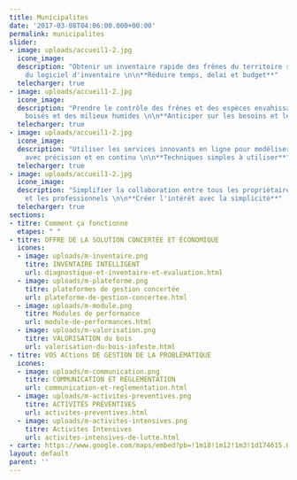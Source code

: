```yaml
---
title: Municipalites
date: '2017-03-08T04:06:00.000+00:00'
permalink: municipalites
slider:
- image: uploads/accueil1-2.jpg
  icone_image: 
  description: "Obtenir un inventaire rapide des frênes du territoire sans acquisition
    du logiciel d'inventaire \n\n**Réduire temps, delai et budget**"
  telecharger: true
- image: uploads/accueil1-2.jpg
  icone_image: 
  description: "Prendre le contrôle des frênes et des espèces envahissantes dans les
    boisés et des milieux humides \n\n**Anticiper sur les besoins et les solutions**"
  telecharger: true
- image: uploads/accueil1-2.jpg
  icone_image: 
  description: "Utiliser les services innovants en ligne pour modéliser le dépistage
    avec précision et en continu \n\n**Techniques simples à utiliser**"
  telecharger: true
- image: uploads/accueil1-2.jpg
  icone_image: 
  description: "Simplifier la collaboration entre tous les propriétaires de la municipalité
    et les professionnels \n\n**Créer l'intérêt avec la simplicité**"
  telecharger: true
sections:
- titre: Comment ça fonctionne
  etapes: " "
- titre: OFFRE DE LA SOLUTION CONCERTÉE ET ÉCONOMIQUE
  icones:
  - image: uploads/m-inventaire.png
    titre: INVENTAIRE INTELLIGENT
    url: diagnostique-et-inventaire-et-evaluation.html
  - image: uploads/m-plateforme.png
    titre: plateformes de gestion concertée
    url: plateforme-de-gestion-concertee.html
  - image: uploads/m-module.png
    titre: Modules de performance
    url: module-de-performances.html
  - image: uploads/m-valorisation.png
    titre: VALORISATION du bois
    url: valorisation-du-bois-infeste.html
- titre: VOS ACtions DE GESTION DE LA PROBLÈMATIQUE
  icones:
  - image: uploads/m-communication.png
    titre: COMMUNICATION ET RÈGLEMENTATION
    url: communication-et-reglementation.html
  - image: uploads/m-activites-preventives.png
    titre: ACTIVITÉS PRÉVENTIVES
    url: activites-preventives.html
  - image: uploads/m-activites-intensives.png
    titre: Activites Intensives
    url: activites-intensives-de-lutte.html
- carte: https://www.google.com/maps/embed?pb=!1m18!1m12!1m3!1d174615.0545655111!2d-71.48615471253846!3d46.85628295842766!2m3!1f0!2f0!3f0!3m2!1i1024!2i768!4f13.1!3m3!1m2!1s0x4cb8968a05db8893%3A0x8fc52d63f0e83a03!2sQu%C3%A9bec+City%2C+QC!5e0!3m2!1sen!2sca!4v1492800935351
layout: default
parent: ''
---
```


